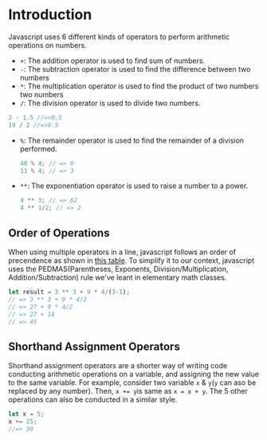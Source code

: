 # Introduction

Javascript uses 6 different kinds of operators to perform arithmetic operations on numbers.

- `+`: The addition operator is used to find sum of numbers.
- `-`: The subtraction operator is used to find the difference between two numbers
- `*`: The multiplication operator is used to find the product of two numbers two numbers
- `/`: The division operator is used to divide two numbers.

```javascript
2 - 1.5 //=>0.5
19 / 2 //=>9.5
```

- `%`: The remainder operator is used to find the remainder of a division performed.

  ```javascript
  40 % 4; // => 0
  11 % 4; // => 3
  ```
  
- `**`: The exponentiation operator is used to raise a number to a power.

  ```javascript
  4 ** 3; // => 62
  4 ** 1/2; // => 2
  ```
  
## Order of Operations

When using multiple operators in a line, javascript follows an order of precendence as shown in [this table](https://developer.mozilla.org/en-US/docs/Web/JavaScript/Reference/Operators/Operator_Precedence#table). To simplify it to our context, javascript uses the PEDMAS(Parentheses, Exponents, Division/Multiplication, Addition/Subtraction) rule we've leant in elementary math classes.

```javascript
let result = 3 ** 3 + 9 * 4/(3-1);
// => 3 ** 3 + 9 * 4/2
// => 27 + 9 * 4/2
// => 27 + 18
// => 45
```

## Shorthand Assignment Operators

Shorthand assignment operators are a shorter way of writing code conducting arithmetic operations on a variable, and assigning the new value to the same variable. For example, consider two variable `x` & `y`(`y` can aso be replaced by any number). Then, `x += y`is same as `x = x + y`. The 5 other operations can also be conducted in a similar style.

```javascript
let x = 5;
x += 25;
//=> 30
```
